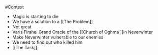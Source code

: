 #Context 
- Magic is starting to die
- We have a solution to a [[The Problem]]
- Not great
- Varis Firahel Grand Oracle of the [[Church of Oghma ]]in Neverwinter
- Make Neverwinter vulnerable to our enemies
- We need to find out who killed him
- [[The Task]]